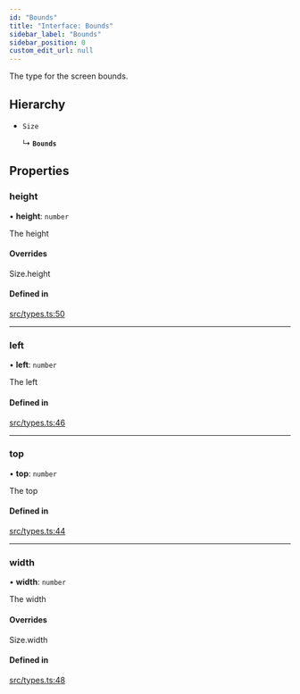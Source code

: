 ```yaml
---
id: "Bounds"
title: "Interface: Bounds"
sidebar_label: "Bounds"
sidebar_position: 0
custom_edit_url: null
---
```


The type for the screen bounds.

## Hierarchy

- `Size`

  ↳ **`Bounds`**

## Properties

### height

• **height**: `number`

The height

#### Overrides

Size.height

#### Defined in

[src/types.ts:50](https://github.com/rob-blackbourn/jetblack-map/blob/b3b8376/src/types.ts#L50)

___

### left

• **left**: `number`

The left

#### Defined in

[src/types.ts:46](https://github.com/rob-blackbourn/jetblack-map/blob/b3b8376/src/types.ts#L46)

___

### top

• **top**: `number`

The top

#### Defined in

[src/types.ts:44](https://github.com/rob-blackbourn/jetblack-map/blob/b3b8376/src/types.ts#L44)

___

### width

• **width**: `number`

The width

#### Overrides

Size.width

#### Defined in

[src/types.ts:48](https://github.com/rob-blackbourn/jetblack-map/blob/b3b8376/src/types.ts#L48)
